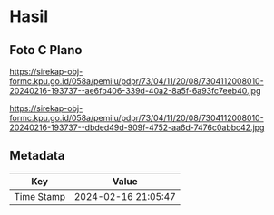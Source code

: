 # Hasil

## Foto C Plano

https://sirekap-obj-formc.kpu.go.id/058a/pemilu/pdpr/73/04/11/20/08/7304112008010-20240216-193737--ae6fb406-339d-40a2-8a5f-6a93fc7eeb40.jpg

https://sirekap-obj-formc.kpu.go.id/058a/pemilu/pdpr/73/04/11/20/08/7304112008010-20240216-193737--dbded49d-909f-4752-aa6d-7476c0abbc42.jpg


## Metadata

| Key        | Value               |
| ---------- | ------------------- |
| Time Stamp | 2024-02-16 21:05:47 |



